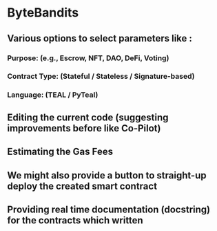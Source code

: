 # ByteBandits

## Various options to select parameters like :
### Purpose: (e.g., Escrow, NFT, DAO, DeFi, Voting) 
### Contract Type: (Stateful / Stateless / Signature-based) 
### Language: (TEAL / PyTeal)
## Editing the current code (suggesting improvements before like Co-Pilot)
## Estimating the Gas Fees
## We might also provide a button to straight-up deploy the created smart contract
## Providing real time documentation (docstring) for the contracts which written

